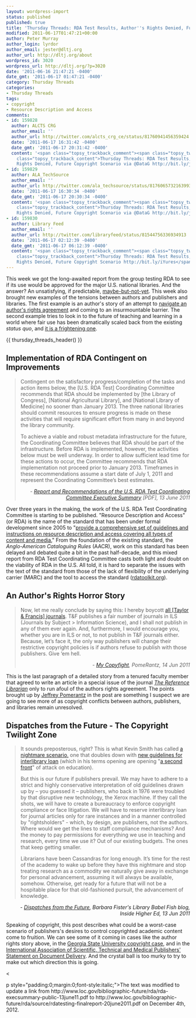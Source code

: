 ```yaml
---
layout: wordpress-import
status: published
published: true
title: 'Thursday Threads: RDA Test Results, Author''s Rights Denied, Future Copyright Scenario'
modified: 2011-06-17T01:47:21+00:00
author: Peter Murray
author_login: lyrdor
author_email: jester@dltj.org
author_url: http://dltj.org/about
wordpress_id: 3020
wordpress_url: http://dltj.org/?p=3020
date: '2011-06-16 21:47:21 -0400'
date_gmt: '2011-06-17 01:47:21 -0400'
category: Thursday Threads
categories:
- Thursday Threads
tags:
- copyright
- Resource Description and Access
comments:
- id: 159828
  author: ALCTS CRG
  author_email: ''
  author_url: http://twitter.com/alcts_crg_ce/status/81760941456359424
  date: '2011-06-17 16:31:42 -0400'
  date_gmt: '2011-06-17 20:31:42 -0400'
  content: '<span class="topsy_trackback_comment"><span class="topsy_twitter_username"><span
    class="topsy_trackback_content">Thursday Threads: RDA Test Results, Author&rsquo;s
    Rights Denied, Future Copyright Scenario via @DataG http://bit.ly/jUn6Of</span></span>'
- id: 159829
  author: ALA_TechSource
  author_email: ''
  author_url: http://twitter.com/ala_techsource/status/81760657321639936
  date: '2011-06-17 16:30:34 -0400'
  date_gmt: '2011-06-17 20:30:34 -0400'
  content: '<span class="topsy_trackback_comment"><span class="topsy_twitter_username"><span
    class="topsy_trackback_content">Thursday Threads: RDA Test Results, Author&rsquo;s
    Rights Denied, Future Copyright Scenario via @DataG http://bit.ly/jUn6Of</span></span>'
- id: 159830
  author: Library Feed
  author_email: ''
  author_url: http://twitter.com/libraryfeed/status/81544756336934913
  date: '2011-06-17 02:12:39 -0400'
  date_gmt: '2011-06-17 06:12:39 -0400'
  content: '<span class="topsy_trackback_comment"><span class="topsy_twitter_username"><span
    class="topsy_trackback_content">Thursday Threads: RDA Test Results, Author&rsquo;s
    Rights Denied, Future Copyright Scenario http://bit.ly/iYures</span></span>'
---
```


<p>This week we got the long-awaited report from the group testing RDA to see if its use would be approved for the major U.S. national libraries.  And the answer?  An unsatisfying, if predictable, <a href="#p3020-rda">maybe-but-not-yet</a>.  This week also brought new examples of the tensions between authors and publishers and libraries.  The first example is an author's story of an attempt to <a href="#p3020-tf">navigate an author's rights agreement</a> and coming to an insurmountable barrier.  The second example tries to look in to the future of teaching and learning in a world where fair use has been dramatically scaled back from the existing <i>status quo</i>, and <a href="#p3020-copyright">it is a frightening one</a>.</p>
{{ thursday_threads_header() }}
<h2 id="p3020-rda">Implementation of RDA Contingent on Improvements</h2>
<blockquote><p>Contingent on the satisfactory progress/completion of the tasks and action items below, the [U.S. RDA Test] Coordinating Committee recommends that RDA should be implemented by [the Library of Congress], [National Agricultural Library], and [National Library of Medicine] no sooner than January 2013. The three national libraries should commit resources to ensure progress is made on these activities that will require significant effort from many in and beyond the library community.</p>
<p>To achieve a viable and robust metadata infrastructure for the future, the Coordinating Committee believes that RDA should be part of the infrastructure. Before RDA is implemented, however, the activities below must be well underway. In order to allow sufficient lead time for these actions to occur, the Committee recommends that RDA implementation not proceed prior to January 2013. Timeframes in these recommendations assume a start date of July 1, 2011 and represent the Coordinating Committee&rsquo;s best estimates.
<div style="text-align: right; width: 100%;"><cite>- <a href="http://www.loc.gov/bibliographic-future/rda/source/rdatesting-finalreport-20june2011.pdf" title="Report and Recommendations of the U.S. RDA Test Coordinating Committee Executive Summary, 13 June 2011">Report and Recommendations of the U.S. RDA Test Coordinating Committee Executive Summary</a> [PDF], 13 June 2011</cite></div>
</blockquote>
<p>Over three years in the making, the work of the U.S. RDA Test Coordinating Committee is starting to be published.  "Resource Description and Access" (or RDA) is the name of the standard that has been under formal development since 2005 to "<a href="http://www.rda-jsc.org/rdaprospectus.html" title="http://www.rda-jsc.org/rdaprospectus.html">provide a comprehensive set of guidelines and instructions on resource description and access covering all types of content and media.</a>"  From the foundation of the existing standard, the <i>Anglo-American Cataloguing Rules</i> (AACR), work on this standard has been delayed and debated quite a bit in the past half-decade, and this mixed report from RDA Test Coordinating Committee casts both light and doubt on the viability of RDA in the U.S.  All told, it is hard to separate the issues with the text of the standard from those of the lack of flexibility of the underlying carrier (MARC) and the tool to access the standard (<a href="http://rdatoolkit.org/" title="301 Moved Permanently">rdatoolkit.org</a>).</p>
<h2 id="p3020-tf">An Author's Rights Horror Story</h2>
<blockquote><p>Now, let me really conclude by saying this: I hereby boycott <a href="http://www.tandf.co.uk/journals/alphalist.asp" title="http://www.tandf.co.uk/journals/alphalist.asp">all [Taylor &amp; Francis] journals</a>. T&amp;F publishes a fair number of journals in ILS (Journals by Subject > Information Science), and I shall not publish in any of them ever again. And, furthermore, I would encourage you, whether you are in ILS or not, to not publish in T&amp;F journals either. Because, let&rsquo;s face it, the only way publishers will change their restrictive copyright policies is if authors refuse to publish with those publishers. Give &lsquo;em hell.
<div style="text-align: right; width: 100%;"><cite>- <a href="http://jeffrey.pomerantz.name/2011/06/my-copyfight/" title="My Copyfight | PomeRantz">My Copyfight</a>, PomeRantz, 14 Jun 2011</cite></div>
</blockquote>
<p>This is the last paragraph of a detailed story from a tenured faculty member that agreed to write an article in a special issue of the journal <a href="http://www.informaworld.com/smpp/title%7Econtent=t792306953" title="http://www.informaworld.com/smpp/title%7Econtent=t792306953"><em>The Reference Librarian</em></a> only to run afoul of the authors rights agreement.  The points brought up by <a href="http://jeffrey.pomerantz.name/author/admin/" title="Jeffrey Pomerantz | PomeRantz">Jeffrey Pomerantz</a> in the post are something I suspect we are going to see more of as copyright conflicts between authors, publishers, and libraries remain unresolved.</p>
<h2 id="p3020-copyright">Dispatches from the Future - The Copyright Twilight Zone</h2>
<blockquote><p>It sounds preposterous, right? This is what Kevin Smith has called <a href="http://blogs.library.duke.edu/scholcomm/2011/05/13/a-nightmare-scenario-for-higher-education/" title="A nightmare scenario for higher education">a nightmare scenario,</a> one that doubles down with <a href="http://www.stm-assoc.org/industry-news/stm-statement-on-document-delivery/" title="STM Statement on Document Delivery | STM">new guidelines for interlibrary loan</a> (which in his terms opening are opening "<a href="http://blogs.library.duke.edu/scholcomm/2011/06/09/a-second-front/" title="A second front">a second front</a>" of attack on education). </p>
<p>But this is our future if publishers prevail. We may have to adhere to a strict and highly conservative interpretation of old guidelines drawn up by &ndash; you guessed it &ndash; publishers, who back in 1976 were troubled by that disruptive new technology, the Xerox machine. If they call the shots, we will have to create a bureaucracy to enforce copyright compliance or face litigation. We will have to reserve interlibrary loan for journal articles only for rare instances and in a manner controlled by "rightsholders" - which, by design, are publishers, not the authors. Where would we get the lines to staff compliance mechanisms? And the money to pay permissions for everything we use in teaching and research, every time we use it? Out of our existing budgets. The ones that keep getting smaller.</p>
<p>Librarians have been Cassandras for long enough. It&rsquo;s time for the rest of the academy to wake up before they have this nightmare and stop treating research as a commodity we naturally give away in exchange for personal advancement, assuming it will always be available, somehow. Otherwise, get ready for a future that will not be a hospitable place for that old-fashioned pursuit, the advancement of knowledge.</p></blockquote>
<div style="text-align: right; width: 100%;"><cite>- <a href="http://www.insidehighered.com/blogs/library_babel_fish/dispatches_from_the_future" title="Blog U.: Dispatches from the Future - Library Babel Fish - Inside Higher Ed">Dispatches from the Future</a>, Barbara Fister's Library Babel Fish blog, Inside Higher Ed, 13 Jun 2011</cite></div>
<p>Speaking of copyright, this post describes what could be a worst-case scenario of publishers's desires to control copyrighted academic content come to fruition.  We can see some of it coming in cases like the author rights story above, in the <a href="http://dockets.justia.com/docket/georgia/gandce/1:2008cv01425/150651/" title="Cambridge University Press et al v. Patton et al | Justia Dockets & Filings">Georgia State University copyright case</a>, and in the <a href="http://www.stm-assoc.org/industry-news/stm-statement-on-document-delivery/" title="STM Statement on Document Delivery | STM">International Association of Scientific, Technical and Medical Publishers' Statement on Document Delivery</a>.  And the crystal ball is too murky to try to make out which direction this is going.</p>
<p><</p>
<p>p style="padding:0;margin:0;font-style:italic;">The text was modified to update a link from http://www.loc.gov/bibliographic-future/rda/rda-execsummary-public-13june11.pdf to http://www.loc.gov/bibliographic-future/rda/source/rdatesting-finalreport-20june2011.pdf on December 4th, 2012.</p>
